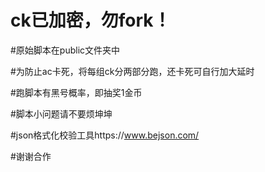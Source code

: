 # ck已加密，勿fork！

#原始脚本在public文件夹中

#为防止ac卡死，将每组ck分两部分跑，还卡死可自行加大延时

#跑脚本有黑号概率，即抽奖1金币

#脚本小问题请不要烦坤坤

#json格式化校验工具https://www.bejson.com/

#谢谢合作

